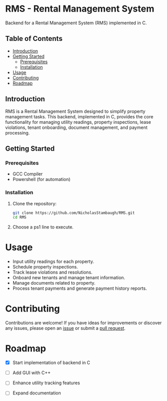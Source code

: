 # RMS - Rental Management System

Backend for a Rental Management System (RMS) implemented in C.

## Table of Contents

- [Introduction](#introduction)
- [Getting Started](#getting-started)
  - [Prerequisites](#prerequisites)
  - [Installation](#installation)
- [Usage](#usage)
- [Contributing](#contributing)
- [Roadmap](#roadmap)

## Introduction

RMS is a Rental Management System designed to simplify property management tasks. This backend, implemented in C, provides the core functionality for managing utility readings, property inspections, lease violations, tenant onboarding, document management, and payment processing.

## Getting Started

### Prerequisites

- GCC Compiler
- Powershell (for automation)

### Installation

1. Clone the repository:

   ```bash
   git clone https://github.com/NicholasStambaugh/RMS.git
   cd RMS
   ```
2. Choose a ps1 line to execute.

# Usage

- Input utility readings for each property.
- Schedule property inspections.
- Track lease violations and resolutions.
- Onboard new tenants and manage tenant information.
- Manage documents related to property.
- Process tenant payments and generate payment history reports.

# Contributing

Contributions are welcome! If you have ideas for improvements or discover any issues, please open an [issue](https://github.com/NicholasStambaugh/RMS/issues) or submit a [pull request](https://github.com/NicholasStambaugh/RMS/pulls).

# Roadmap

- [x] Start implementation of backend in C
- [ ] Add GUI with C++
- [ ] Enhance utility tracking features
- [ ] Expand documentation
  
